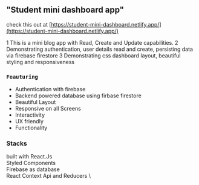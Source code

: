 ## "Student mini dashboard app"

check this out at [https://student-mini-dashboard.netlify.app/](https://student-mini-dashboard.netlify.app/)

1 This is a mini blog app with Read, Create and Update capabilities.
2 Demonstrating authentication, user details read and create, persisting data via firebase firestore
3 Demonstrating css dashboard layout, beautiful styling and responsiveness

### `Feauturing`

- Authentication with firebase
- Backend powered database using firbase firestore
- Beautiful Layout
- Responsive on all Screens
- Interactivity
- UX friendly
- Functionality

### Stacks

built with React.Js \
Styled Components \
Firebase as database \
React Context Api and Reducers \
